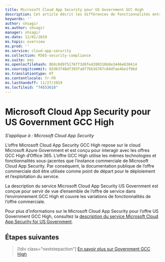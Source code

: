 ```yaml
---
title: Microsoft Cloud App Security pour US Government GCC High
description: Cet article décrit les différences de fonctionnalités entre Microsoft Cloud App Security for US Government GCC High et l’offre commerciale.
keywords: ''
author: shsagir
ms.author: shsagir
manager: shsagir
ms.date: 11/01/2019
ms.topic: overview
ms.prod: ''
ms.service: cloud-app-security
ms.collection: M365-security-compliance
ms.suite: ems
ms.openlocfilehash: 8b9c8d975176ff3d8fe4200316b8e3446e830414
ms.sourcegitcommit: 02d63f48df393fa077bb16787c04dfae4be2f96d
ms.translationtype: HT
ms.contentlocale: fr-FR
ms.lasthandoff: 11/27/2019
ms.locfileid: "74553618"
---
```

# <a name="microsoft-cloud-app-security-for-us-government-gcc-high"></a>Microsoft Cloud App Security pour US Government GCC High

*S’applique à : Microsoft Cloud App Security*

L’offre Microsoft Cloud App Security GCC High repose sur le cloud Microsoft Azure Government et est conçu pour interagir avec les offres GCC High d’Office 365. L’offre GCC High utilise les mêmes technologies et fonctionnalités sous-jacentes que l’instance commerciale de Microsoft Cloud App Security. Par conséquent, la documentation publique de l’offre commerciale doit être utilisée comme point de départ pour le déploiement et l’exploitation du service.

La description du service Microsoft Cloud App Security US Government est conçue pour servir de vue d’ensemble de l’offre de service dans l’environnement GCC High et couvre les variations de fonctionnalités de l’offre commerciale.

Pour plus d’informations sur le Microsoft Cloud App Security pour l’offre US Government GCC High, consultez la [description du service Microsoft Cloud App Security for US Government](/enterprise-mobility-security/solutions/ems-cloud-app-security-govt-service-description).

## <a name="next-steps"></a>Étapes suivantes

> [!div class="nextstepaction"]
> [En savoir plus sur Government GCC High](/enterprise-mobility-security/solution/ems-security-govt-description)
